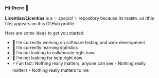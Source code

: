 ### Hi there 👋


**Licentias/Licentias** is a ✨ _special_ ✨ repository because its `README.md` (this file) appears on this GitHub profile.

Here are some ideas to get you started:

- 🔭 I’m currently working on software testing and web-development
- 🌱 I’m currently learning statistics
- 👯 I’m not looking to collaborate right now
- 🤔 I’m not looking for help right now
- ⚡ Fun fact: Nothing really matters, anyone can see - Nothing really matters - Nothing really matters to me
